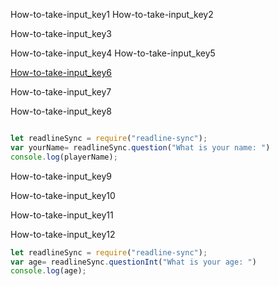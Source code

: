 How-to-take-input_key1
How-to-take-input_key2


How-to-take-input_key3


How-to-take-input_key4
How-to-take-input_key5

    
[How-to-take-input_key6](https://launchschool.com/books/javascript/read/input_output)


How-to-take-input_key7


How-to-take-input_key8


```javascript

let readlineSync = require("readline-sync");
var yourName= readlineSync.question("What is your name: ")
console.log(playerName);

```
How-to-take-input_key9


How-to-take-input_key10


How-to-take-input_key11


How-to-take-input_key12


```javascript
let readlineSync = require("readline-sync");
var age= readlineSync.questionInt("What is your age: ")
console.log(age);
```